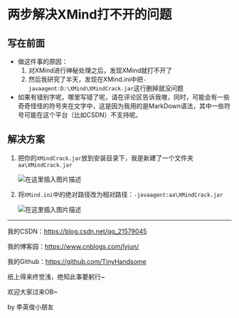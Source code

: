 # 两步解决XMind打不开的问题

## 写在前面

- 做这件事的原因：
  1. 对XMind进行神秘处理之后，发现XMind就打不开了
  2. 然后我研究了半天，发现在XMind.ini中把`-javaagent:D:\XMind\XMindCrack.jar`这行删掉就没问题
- 如果有错别字呢，哪里写错了呢，请在评论区告诉我嗷，同时，可能会有一些奇奇怪怪的符号夹在文字中，这是因为我用的是MarkDown语法，其中一些符号可能在这个平台（比如CSDN）不支持呢。

## 解决方案

1. 把你的`XMindCrack.jar`放到安装目录下，我是新建了一个文件夹`aa\XMindCrack.jar`

   ![在这里插入图片描述](https://img-blog.csdnimg.cn/2020122109232399.png?x-oss-process=image/watermark,type_ZmFuZ3poZW5naGVpdGk,shadow_10,text_aHR0cHM6Ly9ibG9nLmNzZG4ubmV0L3FxXzIxNTc5MDQ1,size_16,color_FFFFFF,t_70)

2. 将`XMind.ini`中的绝对路径改为相对路径：`-javaagent:aa\XMindCrack.jar`

   ![在这里插入图片描述](https://img-blog.csdnimg.cn/20201221092422524.png?x-oss-process=image/watermark,type_ZmFuZ3poZW5naGVpdGk,shadow_10,text_aHR0cHM6Ly9ibG9nLmNzZG4ubmV0L3FxXzIxNTc5MDQ1,size_16,color_FFFFFF,t_70)

------

我的CSDN：https://blog.csdn.net/qq_21579045

我的博客园：https://www.cnblogs.com/lyjun/

我的Github：https://github.com/TinyHandsome

纸上得来终觉浅，绝知此事要躬行~

欢迎大家过来OB~

by 李英俊小朋友
